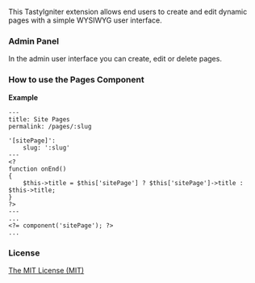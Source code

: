 This TastyIgniter extension allows end users to create and edit dynamic pages with a simple WYSIWYG user interface.

### Admin Panel
In the admin user interface you can create, edit or delete pages. 

### How to use the Pages Component

**Example**

```
---
title: Site Pages
permalink: /pages/:slug

'[sitePage]':
    slug: ':slug'
---
<?
function onEnd()
{
    $this->title = $this['sitePage'] ? $this['sitePage']->title : $this->title;
}
?>
---
...
<?= component('sitePage'); ?>
...
```

### License
[The MIT License (MIT)](https://tastyigniter.com/licence/)
